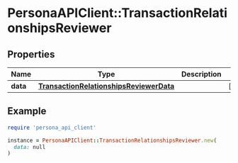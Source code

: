 # PersonaAPIClient::TransactionRelationshipsReviewer

## Properties

| Name | Type | Description | Notes |
| ---- | ---- | ----------- | ----- |
| **data** | [**TransactionRelationshipsReviewerData**](TransactionRelationshipsReviewerData.md) |  | [optional] |

## Example

```ruby
require 'persona_api_client'

instance = PersonaAPIClient::TransactionRelationshipsReviewer.new(
  data: null
)
```

